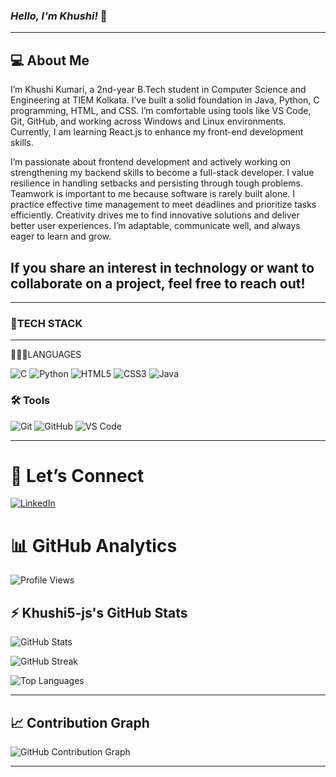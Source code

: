 ### <!-- bold + italic --> ***Hello, I'm Khushi!*** 👋
---
💻 About Me
 ---
 I’m Khushi Kumari, a 2nd-year B.Tech student in Computer Science and Engineering at TIEM Kolkata. I’ve built a solid foundation in Java, Python, C programming, HTML, and CSS. I’m comfortable using tools like VS Code, Git, GitHub, and working across Windows and Linux environments. Currently, I am learning React.js to enhance my front-end development skills.

I’m passionate about frontend development and actively working on strengthening my backend skills to become a full-stack developer. I value resilience in handling setbacks and persisting through tough problems. Teamwork is important to me because software is rarely built alone. I practice effective time management to meet deadlines and prioritize tasks efficiently. Creativity drives me to find innovative solutions and deliver better user experiences. I’m adaptable, communicate well, and always eager to learn and grow.

If you share an interest in technology or want to collaborate on a project, feel free to reach out!
 ---
---
### 🚀TECH STACK  
 ---
 👩🏻‍💻LANGUAGES
 
 ![C](https://img.shields.io/badge/C-00599C?style=for-the-badge&logo=c&logoColor=white)
 ![Python](https://img.shields.io/badge/Python-3776AB?style=for-the-badge&logo=python&logoColor=white)
![HTML5](https://img.shields.io/badge/HTML5-E34F26?style=for-the-badge&logo=html5&logoColor=white)
![CSS3](https://img.shields.io/badge/CSS3-1572B6?style=for-the-badge&logo=css3&logoColor=white)
![Java](https://img.shields.io/badge/Java-007396?style=for-the-badge&logo=java&logoColor=white)



### 🛠 Tools

![Git](https://img.shields.io/badge/Git-F05032?style=for-the-badge&logo=git&logoColor=white)
![GitHub](https://img.shields.io/badge/GitHub-181717?style=for-the-badge&logo=github&logoColor=white)
![VS Code](https://img.shields.io/badge/VS%20Code-0078d7?style=for-the-badge&logo=visual-studio-code&logoColor=white)

---
# 🔗 Let’s Connect

[![LinkedIn](https://img.shields.io/badge/LinkedIn-0077B5?style=for-the-badge&logo=linkedin&logoColor=white)](https://www.linkedin.com/in/khushi-kumari-351853359/)



# 📊 GitHub Analytics

![Profile Views](https://komarev.com/ghpvc/?username=Khushi5-js&color=purple)

## ⚡ Khushi5-js's GitHub Stats

![GitHub Stats](https://github-readme-stats.vercel.app/api?username=Khushi5-js&show_icons=true&theme=radical)

![GitHub Streak](https://streak-stats.demolab.com?user=Khushi5-js&theme=radical)

![Top Languages](https://github-readme-stats.vercel.app/api/top-langs/?username=Khushi5-js&layout=compact&theme=radical)

---

## 📈 Contribution Graph

![GitHub Contribution Graph](https://github-readme-activity-graph.vercel.app/graph?username=Khushi5-js&theme=react-dark&hide_border=true)

---

